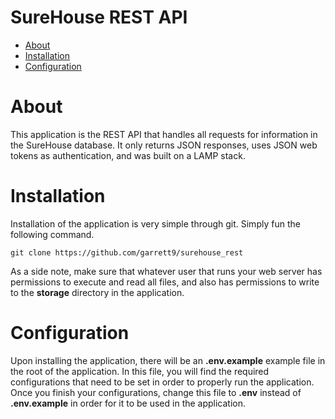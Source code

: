# SureHouse REST API
 - [About](#about)
 - [Installation](#installation)
 - [Configuration](#configuration)

# About
This application is the REST API that handles all requests for information in the SureHouse database. It only returns JSON responses, uses JSON web tokens as authentication, and was built on a LAMP stack.

# Installation
Installation of the application is very simple through git. Simply fun the following command.

```
git clone https://github.com/garrett9/surehouse_rest
```

As a side note, make sure that whatever user that runs your web server has permissions to execute and read all files, and also has permissions to write to the **storage** directory in the application.

# Configuration
Upon installing the application, there will be an **.env.example** example file in the root of the application. In this file, you will find the required configurations that need to be set in order to properly run the application. Once you finish your configurations, change this file to **.env** instead of **.env.example** in order for it to be used in the application.

